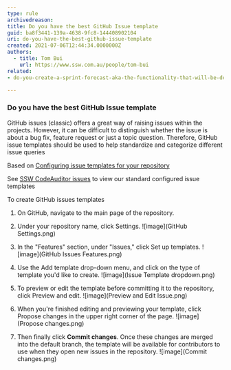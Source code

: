 ```yaml
---
type: rule
archivedreason:
title: Do you have the best GitHub Issue template
guid: ba8f3441-139a-4638-9fc8-144408902104
uri: do-you-have-the-best-github-issue-template
created: 2021-07-06T12:44:34.0000000Z
authors:
  - title: Tom Bui
    url: https://www.ssw.com.au/people/tom-bui
related:
- do-you-create-a-sprint-forecast-aka-the-functionality-that-will-be-developed-during-the-sprint

---
```

### Do you have the best GitHub Issue template

GitHub issues (classic) offers a great way of raising issues within the projects. However, it can be difficult to distinguish whether the issue is about a bug fix, feature request or just a topic question.
Therefore, GitHub issue templates should be used to help standardize and categorize different issue queries

<!--endintro-->

Based on [Configuring issue templates for your repository](https://docs.github.com/en/communities/using-templates-to-encourage-useful-issues-and-pull-requests/configuring-issue-templates-for-your-repository)

See [SSW CodeAuditor issues](https://github.com/SSWConsulting/SSW.CodeAuditor/issues/new/choose) to view our standard configured issue templates

To create GitHub issues templates

1. On GitHub, navigate to the main page of the repository.

2. Under your repository name, click  Settings.
![image](GitHub Settings.png)

3. In the "Features" section, under "Issues," click Set up templates.
![image](GitHub Issues Features.png)

4. Use the Add template drop-down menu, and click on the type of template you'd like to create.
![image](Issue Template dropdown.png)

5. To preview or edit the template before committing it to the repository, click Preview and edit.
![image](Preview and Edit Issue.png)

6. When you're finished editing and previewing your template, click Propose changes in the upper right corner of the page.
![image](Propose changes.png)

7. Then finally click **Commit changes**. 
Once these changes are merged into the default branch, the template will be available for contributors to use when they open new issues in the repository.
![image](Commit changes.png)
